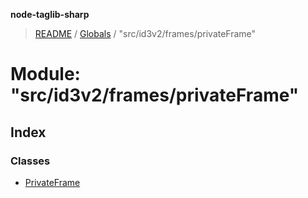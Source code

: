 **node-taglib-sharp**

> [README](../README.md) / [Globals](../globals.md) / "src/id3v2/frames/privateFrame"

# Module: "src/id3v2/frames/privateFrame"

## Index

### Classes

* [PrivateFrame](../classes/_src_id3v2_frames_privateframe_.privateframe.md)

